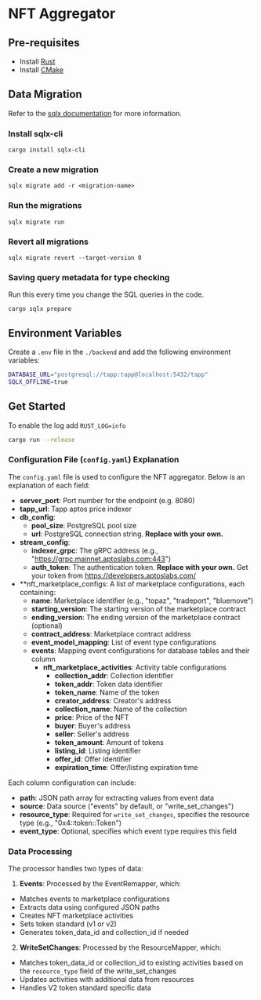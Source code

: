 # NFT Aggregator

## Pre-requisites

- Install [Rust](https://www.rust-lang.org/tools/install)
- Install [CMake](https://cmake.org/download/)

## Data Migration

Refer to the [sqlx documentation](https://github.com/launchbadge/sqlx/blob/main/sqlx-cli/README.md) for more
information.

### Install sqlx-cli

```shell
cargo install sqlx-cli
```

### Create a new migration

```shell
sqlx migrate add -r <migration-name>
```

### Run the migrations

```shell
sqlx migrate run
```

### Revert all migrations

```shell
sqlx migrate revert --target-version 0
```

### Saving query metadata for type checking

Run this every time you change the SQL queries in the code.

```shell
cargo sqlx prepare
```

## Environment Variables

Create a `.env` file in the `./backend` and add the following environment variables:

```sh
DATABASE_URL="postgresql://tapp:tapp@localhost:5432/tapp"
SQLX_OFFLINE=true
```

## Get Started

To enable the log add  `RUST_LOG=info`

```bash
cargo run --release
```

### Configuration File (`config.yaml`) Explanation

The `config.yaml` file is used to configure the NFT aggregator. Below is an explanation of each field:

- **server_port**: Port number for the endpoint (e.g. 8080)
- **tapp_url**: Tapp aptos price indexer
- **db_config**:
    - **pool_size**: PostgreSQL pool size
    - **url**: PostgreSQL connection string. **Replace with your own.**
- **stream_config**:
  - **indexer_grpc**: The gRPC address (e.g., "https://grpc.mainnet.aptoslabs.com:443")
  - **auth_token**: The authentication token. **Replace with your own.**
    Get your token from https://developers.aptoslabs.com/
- **nft_marketplace_configs: A list of marketplace configurations, each containing:
  - **name**: Marketplace identifier (e.g., "topaz", "tradeport", "bluemove")
  - **starting_version**: The starting version of the marketplace contract
  - **ending_version**: The ending version of the marketplace contract (optional)
  - **contract_address**: Marketplace contract address
  - **event_model_mapping**: List of event type configurations
  - **events**: Mapping event configurations for database tables and their column
    - **nft_marketplace_activities**: Activity table configurations
      - **collection_addr**: Collection identifier
      - **token_addr**: Token data identifier
      - **token_name**: Name of the token
      - **creator_address**: Creator's address
      - **collection_name**: Name of the collection
      - **price**: Price of the NFT
      - **buyer**: Buyer's address
      - **seller**: Seller's address
      - **token_amount**: Amount of tokens
      - **listing_id**: Listing identifier
      - **offer_id**: Offer identifier
      - **expiration_time**: Offer/listing expiration time

Each column configuration can include:
- **path**: JSON path array for extracting values from event data
- **source**: Data source ("events" by default, or "write_set_changes")
- **resource_type**: Required for `write_set_changes`, specifies the resource type (e.g., "0x4::token::Token")
- **event_type**: Optional, specifies which event type requires this field

### Data Processing

The processor handles two types of data:

1. **Events**: Processed by the EventRemapper, which:
  - Matches events to marketplace configurations
  - Extracts data using configured JSON paths
  - Creates NFT marketplace activities
  - Sets token standard (v1 or v2)
  - Generates token_data_id and collection_id if needed

2. **WriteSetChanges**: Processed by the ResourceMapper, which:
  - Matches token_data_id or collection_id to existing activities based on the `resource_type` field of the write_set_changes
  - Updates activities with additional data from resources
  - Handles V2 token standard specific data